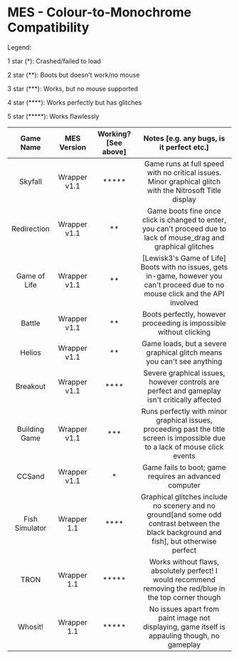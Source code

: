 # MES - Colour-to-Monochrome Compatibility

Legend:

1 star (*): Crashed/failed to load

2 star (**): Boots but doesn't work/no mouse

3 star (***): Works, but no mouse supported

4 star (****): Works perfectly but has glitches

5 star (*****): Works flawlessly

|Game Name|MES Version|Working? [See above]|Notes [e.g. any bugs, is it perfect etc.]|
|:-------:|:---------:|:------------------:|:---------------------------------------:|
|Skyfall|Wrapper v1.1|*****|Game runs at full speed with no critical issues. Minor graphical glitch with the Nitrosoft Title display|
|Redirection|Wrapper v1.1|**|Game boots fine once click is changed to enter, you can't proceed due to lack of mouse_drag and graphical glitches|
|Game of Life|Wrapper v1.1|**|[Lewisk3's Game of Life] Boots with no issues, gets in-game, however you can't proceed due to no mouse click and the API involved|
|Battle|Wrapper v1.1|**|Boots perfectly, however proceeding is impossible without clicking|
|Helios|Wrapper v1.1|**|Game loads, but a severe graphical glitch means you can't see anything|
|Breakout|Wrapper v1.1|****|Severe graphical issues, however controls are perfect and gameplay isn't critically affected|
|Building Game|Wrapper v1.1|***|Runs perfectly with minor graphical issues, proceeding past the title screen is impossible due to a lack of mouse click events|
|CCSand|Wrapper v1.1|*|Game fails to boot; game requires an advanced computer|
|Fish Simulator|Wrapper 1.1|****|Graphical glitches include no scenery and no ground[and some odd contrast between the black background and fish], but otherwise perfect|
|TRON|Wrapper 1.1|*****|Works without flaws, absolutely perfect! I would recommend removing the red/blue in the top corner though|
|Whosit!|Wrapper 1.1|*****|No issues apart from paint image not displaying, game itself is appauling though, no gameplay|
